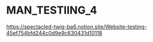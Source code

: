 # MAN_TESTIING_4

https://spectacled-twig-ba6.notion.site/Website-testing-45ef754bfd244c0d9e9c630431d10118
